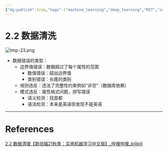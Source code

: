 ```yaml
---
{"dg-publish":true,"tags":["machine_learning","deep_learning","MIT","course"],"permalink":"/Inbox/study/人工智能/机器学习/MIT21秋课程/2.2 数据清洗/","dgPassFrontmatter":true}
---
```




# 2.2 数据清洗
![tmp-23.png](/img/user/Assets/attachments/tmp/tmp-23.png)

- 数据错误的类型：
	- 边界值错误：数据超过了每个属性的范围
		- 数值错误：超出边界值
		- 类别错误：长尾的类别
	- 规则违反：违法了完整性约束例如“非空”（数据库依赖）
	- 模式违反：属性格式问题，拼写错误
		- 语义检测：找首都
		- 语法检测：本来是英语但发现不是英语
		


---
# References
[2.2 数据清理【斯坦福21秋季：实用机器学习中文版】_哔哩哔哩_bilibili](https://www.bilibili.com/video/BV1kQ4y1Q7mx/?spm_id_from=333.1387.collection.video_card.click&vd_source=73a67190a2e14f51c71c0fa447f094aa)